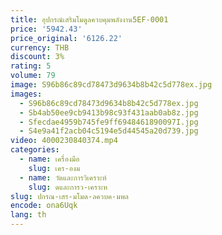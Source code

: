 ```yaml
---
title: อุปกรณ์เสริมโมดูลควบคุมพลังงาน5EF-0001
price: '5942.43'
price_original: '6126.22'
currency: THB
discount: 3%
rating: 5
volume: 79
image: S96b86c89cd78473d9634b8b42c5d778ex.jpg
images:
  - S96b86c89cd78473d9634b8b42c5d778ex.jpg
  - Sb4ab50ee9cb9413b98c93f431aab0ab8z.jpg
  - Sfecdae4959b745fe9ff6948461890097I.jpg
  - S4e9a41f2acb04c5194e5d44545a20d739.jpg
video: 4000230840374.mp4
categories:
  - name: เครื่องมือ
    slug: เคร-องม
  - name: วัดและการวิเคราะห์
    slug: ดและการว-เคราะห
slug: ปกรณ-เสร-มโมด-ลควบค-มพล
encode: ona6Uqk
lang: th
---
```

  